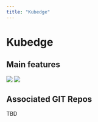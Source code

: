 ```yaml
---
title: "Kubedge"
---
```


# Kubedge 

## Main features

![](/images/raspberrypi/IMG_0339.JPG)
![](/images/raspberrypi/IMG_0344.JPG)


## Associated GIT Repos

TBD

